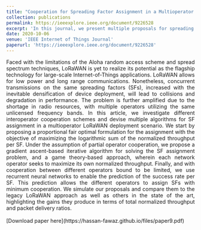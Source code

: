 ```yaml
---
title: "Cooperation for Spreading Factor Assignment in a Multioperator LoRaWAN Deployment"
collection: publications
permalink: https://ieeexplore.ieee.org/document/9226528
excerpt: 'In this journal, we present multiple proposals for spreading factor assignment in a multi-operator LoRa deployment.'
date: 2020-10-06
venue: 'IEEE Internet of Things Journal'
paperurl: 'https://ieeexplore.ieee.org/document/9226528'
---
```

<div style="text-align: justify;">
Faced with the limitations of the Aloha random access scheme and spread spectrum techniques, LoRaWAN is yet to realize its potential as the flagship technology for large-scale Internet-of-Things applications. LoRaWAN allows for low power and long range communications. Nonetheless, concurrent transmissions on the same spreading factors (SFs), increased with the inevitable densification of device deployment, will lead to collisions and degradation in performance. The problem is further amplified due to the shortage in radio resources, with multiple operators utilizing the same unlicensed frequency bands. In this article, we investigate different interoperator cooperation schemes and devise multiple algorithms for SF assignment in a multioperator LoRaWAN deployment scenario. We start by proposing a proportional fair optimal formulation for the assignment with the objective of maximizing the logarithmic sum of the normalized throughput per SF. Under the assumption of partial operator cooperation, we propose a gradient ascent-based iterative algorithm for solving the SF assignment problem, and a game theory-based approach, wherein each network operator seeks to maximize its own normalized throughput. Finally, and with cooperation between different operators bound to be limited, we use recurrent neural networks to enable the prediction of the success rate per SF. This prediction allows the different operators to assign SFs with minimum cooperation. We simulate our proposals and compare them to the legacy LoRaWAN approach as well as others in the state of the art, highlighting the gains they produce in terms of total normalized throughput and packet delivery ratios.
</div>
<br>
[Download paper here](https://hassan-fawaz.github.io/files/paper9.pdf)



